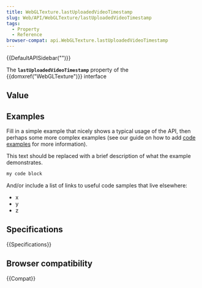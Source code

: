 ```yaml
---
title: WebGLTexture.lastUploadedVideoTimestamp
slug: Web/API/WebGLTexture/lastUploadedVideoTimestamp
tags:
  - Property
  - Reference
browser-compat: api.WebGLTexture.lastUploadedVideoTimestamp
---
```

{{DefaultAPISidebar("")}}

The **`lastUploadedVideoTimestamp`** property of the {{domxref("WebGLTexture")}} interface 

## Value



## Examples

Fill in a simple example that nicely shows a typical usage of the API, then perhaps some more complex examples (see our guide on how to add [code examples](/en-US/docs/MDN/Contribute/Structures/Code_examples) for more information).

This text should be replaced with a brief description of what the example demonstrates.

```js
my code block
```

And/or include a list of links to useful code samples that live elsewhere:

*   x
*   y
*   z

## Specifications

{{Specifications}}

## Browser compatibility

{{Compat}}


